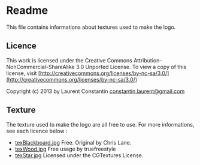# Readme
This file contains informations about textures used to make the logo.

## Licence 
This work is licensed under the Creative Commons Attribution-NonCommercial-ShareAlike 3.0 Unported License. 
To view a copy of this license, visit 
[http://creativecommons.org/licenses/by-nc-sa/3.0/](http://creativecommons.org/licenses/by-nc-sa/3.0/)

Copyright (c) 2013 by Laurent Constantin <constantin.laurent@gmail.com>


## Texture
The texture used to make the logo are all free to use. For more informations, see each licence below :

* [texBlackboard.jpg](http://www.chrislanephoto.com/blog/2010/08/20/blackboard-and-full-lettersymbol-free-high-res-texture-set/) Free. Original by Chris Lane.
* [texWood.jpg](http://truefreestyle.deviantart.com/art/Wood-Texture-118795033) Free usage by truefreestyle
* [texStar.jpg](http://www.cgtextures.com/texview.php?id=49367) Licensed under the CGTextures License.
